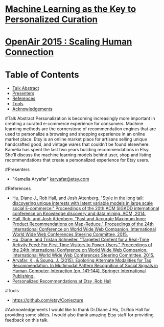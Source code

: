 # [Machine Learning as the Key to Personalized Curation](http://openair2015.com)

# [OpenAir 2015 : Scaling Human Connection](http://openair2015.com)

# Table of Contents
* [Talk Abstract](#abstract)
* [Presenters](#presenters)
* [References](#refs)
* [Tools](#tools)
* [Acknowledgements](#acks)


#<a name="abstract"></a>Talk Abstract
Personalization is becoming increasingly more important in creating a curated e-commerce experience for consumers. Machine learning methods are the cornerstone of recommendation engines that are used to personalize a browsing and shopping experience in an online market place. Etsy is an online market place for artisans selling unique handcrafted good, and vintage wares that couldn’t be found elsewhere. Kamelia has spent the last two years building recommendations in Etsy. She’ll discuss the machine learning models behind user, shop and listing recommendations that create a personalized experience for Etsy users.

#<a name="presenters"></a>Presenters
* "Kamelia Aryafar" <karyafar@etsy.com>

#<a name="refs"></a>References
* [Hu, Diane J., Rob Hall, and Josh Attenberg. "Style in the long tail: discovering unique interests with latent variable models in large scale social E-commerce." Proceedings of the 20th ACM SIGKDD international conference on Knowledge discovery and data mining. ACM, 2014.](http://dl.acm.org/citation.cfm?id=2623338)
* [Hall, Rob, and Josh Attenberg. "Fast and Accurate Maximum Inner Product Recommendations on Map-Reduce." Proceedings of the 24th International Conference on World Wide Web Companion. International World Wide Web Conferences Steering Committee, 2015.](http://dl.acm.org/citation.cfm?id=2742000)
* [Hu, Diane, and Tristan Schneiter. "Targeted Content for a Real-Time Activity Feed: For First Time Visitors to Power Users." Proceedings of the 24th International Conference on World Wide Web Companion. International World Wide Web Conferences Steering Committee, 2015.](http://dl.acm.org/citation.cfm?id=2742002)
* [Aryafar, K., & Soung, J. (2015). Exploring Alternate Modalities for Tag Recommendation. In Multimodal Pattern Recognition of Social Signals in Human-Computer-Interaction (pp. 141-144). Springer International Publishing.](http://link.springer.com/chapter/10.1007/978-3-319-14899-1_14)
* [Personalized Recommendations at Etsy ,Rob Hall](https://codeascraft.com/2014/11/17/personalized-recommendations-at-etsy/)


#<a name="tools"></a>Tools
* https://github.com/etsy/Conjecture


#<a name="acks"></a>Acknowledgements
I would like to thank Dr.Diane J Hu, Dr.Rob Hall for providing some slides. I would also thank amazing Etsy staff for providing feedback on this talk.

 
